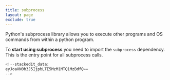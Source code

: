 ```yaml
---
title: subprocess
layout: page
exclude: true
---
```


Python's subprocess library allows you to execute other programs and OS commands from within a python program.

To **start using subprocess** you need to import the `subprocess` dependency. This is the entry point for all subprocess calls.
```python
<!--stackedit_data:
eyJoaXN0b3J5IjpbLTE5MzM1MTQ1MzBdfQ==
-->